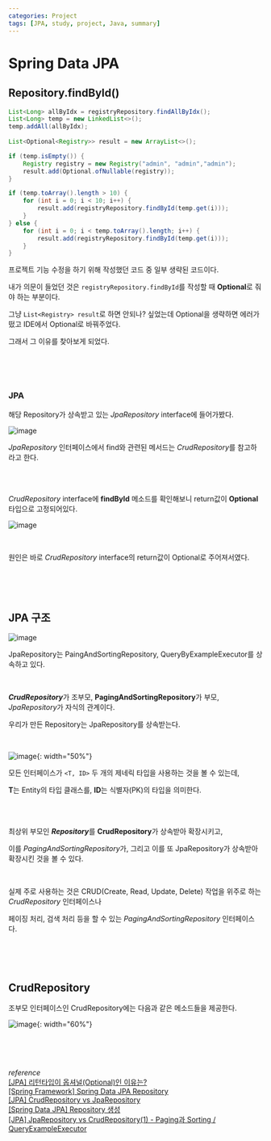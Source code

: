 ```yaml
---
categories: Project
tags: [JPA, study, project, Java, summary]
---
```


# Spring Data JPA

## Repository.findById()
```java
List<Long> allByIdx = registryRepository.findAllByIdx();
List<Long> temp = new LinkedList<>();
temp.addAll(allByIdx);
        
List<Optional<Registry>> result = new ArrayList<>();

if (temp.isEmpty()) {
    Registry registry = new Registry("admin", "admin","admin");
    result.add(Optional.ofNullable(registry));
}

if (temp.toArray().length > 10) {
    for (int i = 0; i < 10; i++) {
        result.add(registryRepository.findById(temp.get(i)));
    }
} else {
    for (int i = 0; i < temp.toArray().length; i++) {
        result.add(registryRepository.findById(temp.get(i)));
    }
}
```
프로젝트 기능 수정을 하기 위해 작성했던 코드 중 일부 생략된 코드이다.

내가 의문이 들었던 것은 `registryRepository.findById`를 작성할 때 **Optional**로 줘야 하는 부분이다.

그냥 `List<Registry> result`로 하면 안되나? 싶었는데 Optional을 생략하면 에러가 떴고 IDE에서 Optional로 바꿔주었다.

그래서 그 이유를 찾아보게 되었다.  

<br><br><br>

### JPA
해당 Repository가 상속받고 있는 *JpaRepository* interface에 들어가봤다.

![image](https://user-images.githubusercontent.com/74857364/205247136-44aa662f-e8aa-4791-aa61-0f68620e7917.png)

*JpaRepository* 인터페이스에서 find와 관련된 메서드는 *CrudRepository*를 참고하라고 한다.

<br><br>

*CrudRepository* interface에 **findById** 메소드를 확인해보니 return값이 **Optional** 타입으로 고정되어있다.

![image](https://user-images.githubusercontent.com/74857364/205245676-7f3a6cf2-a344-44c7-8649-9f4591eccb04.png)

<br>

원인은 바로 *CrudRepository* interface의 return값이 Optional로 주어져서였다.

<br><br><br>

## JPA 구조
![image](https://user-images.githubusercontent.com/74857364/205320029-9efc8ac5-4e41-4fe8-8730-37f4c01ec16f.png)

JpaRepository는 PaingAndSortingRepository, QueryByExampleExecutor를 상속하고 있다.

<br>

***CrudRepository***가 조부모, **PagingAndSortingRepository**가 부모, *JpaRepository*가 자식의 관계이다.

우리가 만든 Repository는 JpaRepository를 상속받는다.  

<br>


![image](https://user-images.githubusercontent.com/74857364/205324571-295c24f8-4a6e-43f3-9781-eff22941e984.png){: width="50%"}

모든 인터페이스가 `<T, ID>` 두 개의 제네릭 타입을 사용하는 것을 볼 수 있는데, 

**T**는 Entity의 타입 클래스를, **ID**는 식별자(PK)의 타입을 의미한다. 

<br><br>

최상위 부모인 ***Repository***를 **CrudRepository**가 상속받아 확장시키고, 

이를 *PagingAndSortingRepository*가, 그리고 이를 또 JpaRepository가 상속받아 확장시킨 것을 볼 수 있다.

<br>

실제 주로 사용하는 것은 CRUD(Create, Read, Update, Delete) 작업을 위주로 하는 *CrudRepository* 인터페이스나

페이징 처리, 검색 처리 등을 할 수 있는 *PagingAndSortingRepository* 인터페이스다.

<br><br><br>

## CrudRepository

조부모 인터페이스인 CrudRepository에는 다음과 같은 메소드들을 제공한다.

![image](https://user-images.githubusercontent.com/74857364/205328108-beef9b8c-2b2c-4413-b521-7aa0940f7448.png){: width="60%"}


<br><br><br>
  
*reference*                                             
[[JPA] 리턴타입이 옵셔널(Optional)인 이유는?](https://sowon-dev.github.io/2022/07/10/220711JPA-optional/)           
[[Spring Framework] Spring Data JPA Repository](https://memories95.tistory.com/136)             
[[JPA] CrudRepository vs JpaRepository](https://codify.tistory.com/103)                   
[[Spring Data JPA] Repository 생성](https://sky-h-kim.tistory.com/22)               
[[JPA] JpaRepository vs CrudRepository(1) - Paging과 Sorting / QueryExampleExecutor](https://devonce.tistory.com/53)                      
